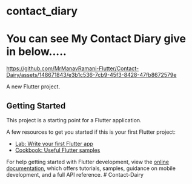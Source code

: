 # contact_diary 

# You can see My Contact Diary give in below.....


https://github.com/MrManavRamani-Flutter/Contact-Dairy/assets/148671843/e3b1c536-7cb9-45f3-8428-47fb8672579e



A new Flutter project.

## Getting Started

This project is a starting point for a Flutter application.

A few resources to get you started if this is your first Flutter project:

- [Lab: Write your first Flutter app](https://docs.flutter.dev/get-started/codelab)
- [Cookbook: Useful Flutter samples](https://docs.flutter.dev/cookbook)

For help getting started with Flutter development, view the
[online documentation](https://docs.flutter.dev/), which offers tutorials,
samples, guidance on mobile development, and a full API reference.
#   C o n t a c t - D a i r y 
 
 
